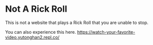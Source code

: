 # Not A Rick Roll
This is not a website that plays a Rick Roll that you are unable to stop.

You can also experience this here.
https://watch-your-favorite-video.yutonghan2.repl.co/
